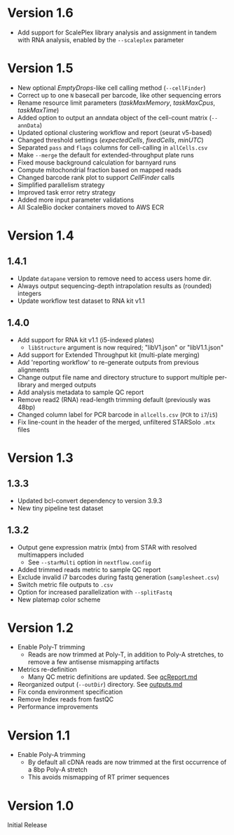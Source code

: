 # Version 1.6
* Add support for ScalePlex library analysis and assignment in tandem with RNA analysis, enabled by the `--scaleplex` parameter 

# Version 1.5
* New optional _EmptyDrops_-like cell calling method (`--cellFinder`)
* Correct up to one `N` basecall per barcode, like other sequencing errors 
* Rename resource limit parameters (_taskMaxMemory_, _taskMaxCpus_, _taskMaxTime_)
* Added option to output an anndata object of the cell-count matrix (`--annData`)
* Updated optional clustering workflow and report (seurat v5-based)
* Changed threshold settings (_expectedCells_, _fixedCells_, _minUTC_)
* Separated `pass` and `flags` columns for cell-calling in `allCells.csv`
* Make `--merge` the default for extended-throughput plate runs
* Fixed mouse background calculation for barnyard runs
* Compute mitochondrial fraction based on mapped reads
* Changed barcode rank plot to support _CellFinder_ calls
* Simplified parallelism strategy
* Improved task error retry strategy
* Added more input parameter validations
* All ScaleBio docker containers moved to AWS ECR

# Version 1.4
## 1.4.1
* Update `datapane` version to remove need to access users home dir.
* Always output sequencing-depth intrapolation results as (rounded) integers
* Update workflow test dataset to RNA kit v1.1

## 1.4.0
* Add support for RNA kit v1.1 (i5-indexed plates)
    - `libStructure` argument is now required; "libV1.json" or "libV1.1.json"
* Add support for Extended Throughput kit (multi-plate merging)
* Add 'reporting workflow' to re-generate outputs from previous alignments
* Change output file name and directory structure to support multiple per-library and merged outputs
* Add analysis metadata to sample QC report
* Remove read2 (RNA) read-length trimming default (previously was 48bp)
* Changed column label for PCR barcode in `allcells.csv` (`PCR` to `i7`/`i5`)
* Fix line-count in the header of the merged, unfiltered STARSolo `.mtx` files

# Version 1.3
## 1.3.3
* Updated bcl-convert dependency to version 3.9.3
* New tiny pipeline test dataset
## 1.3.2
* Output gene expression matrix (mtx) from STAR with resolved multimappers included
	- See `--starMulti` option in `nextflow.config`
* Added trimmed reads metric to sample QC report
* Exclude invalid i7 barcodes during fastq generation (`samplesheet.csv`)
* Switch metric file outputs to `.csv`
* Option for increased parallelization with `--splitFastq`
* New platemap color scheme

# Version 1.2
* Enable Poly-T trimming
	- Reads are now trimmed at Poly-T, in addition to Poly-A stretches, to remove a few antisense mismapping artifacts
* Metrics re-definition
	- Many QC metric definitions are updated. See [qcReport.md](docs/qcReport.md)
* Reorganized output (`--outDir`) directory. See [outputs.md](docs/outputs.md)
* Fix conda environment specification
* Remove Index reads from fastQC
* Performance improvements

# Version 1.1
* Enable Poly-A trimming
	- By default all cDNA reads are now trimmed at the first occurrence of a 8bp Poly-A stretch
	- This avoids mismapping of RT primer sequences

# Version 1.0
Initial Release
